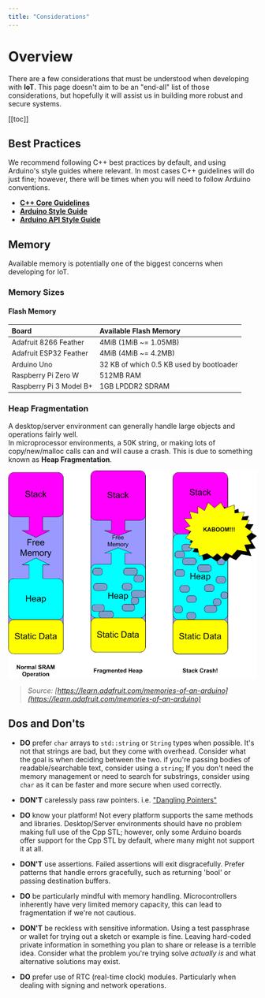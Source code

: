 ```yaml
---
title: "Considerations"
---
```


# Overview

There are a few considerations that must be understood when developing with **IoT**.
This page doesn't aim to be an "end-all" list of those considerations, but hopefully it will assist us in building more robust and secure systems.

[[toc]]

## Best Practices

We recommend following C++ best practices by default, and using Arduino's style guides where relevant.
In most cases C++ guidelines will do just fine; however, there will be times when you will need to follow Arduino conventions.

- [**C++ Core Guidelines**](https://isocpp.github.io/CppCoreGuidelines/CppCoreGuidelines)
- [**Arduino Style Guide**](https://www.arduino.cc/en/Reference/StyleGuide)
- [**Arduino API Style Guide**](https://www.arduino.cc/en/Reference/APIStyleGuide)

## Memory

Available memory is potentially one of the biggest concerns when developing for IoT.

### Memory Sizes

#### Flash Memory

| Board | Available Flash Memory |
| :- | :-- |
| Adafruit 8266 Feather | 4MiB (1MiB ~= 1.05MB) |
|Adafruit ESP32 Feather | 4MiB (4MiB ~= 4.2MB) |
| Arduino Uno | 32 KB of which 0.5 KB used by bootloader |
| Raspberry Pi Zero W | 512MB RAM |
| Raspberry Pi 3 Model B+ | 1GB LPDDR2 SDRAM |

### Heap Fragmentation

A desktop/server environment can generally handle large objects and operations fairly well.  
In microprocessor environments, a 50K string, or making lots of copy/new/malloc calls can and will cause a crash. This is due to something known as **Heap Fragmentation**.

![Heap Fragmentation](./assets/stack_operation.png)

> _Source: [https://learn.adafruit.com/memories-of-an-arduino](https://learn.adafruit.com/memories-of-an-arduino)_

## Dos and Don'ts

- **DO** prefer `char` arrays to `std::string` or `String` types when possible. It's not that strings are bad, but they come with overhead. Consider what the goal is when deciding between the two. if you're passing bodies of readable/searchable text, consider using a `string`; If you don't need the memory management or need to search for substrings, consider using `char` as it can be faster and more secure when used correctly.

- **DON'T** carelessly pass raw pointers. i.e. ["Dangling Pointers"](https://en.wikipedia.org/wiki/Dangling_pointer)

- **DO** know your platform! Not every platform supports the same methods and libraries. Desktop/Server environments should have no problem making full use of the Cpp STL; however, only some Arduino boards offer support for the Cpp STL by default, where many might not support it at all.

- **DON'T** use assertions. Failed assertions will exit disgracefully. Prefer patterns that handle errors gracefully, such as returning 'bool' or passing destination buffers.

- **DO** be particularly mindful with memory handling. Microcontrollers inherently have very limited memory capacity, this can lead to fragmentation if we're not cautious.

- **DON'T** be reckless with sensitive information. Using a test passphrase or wallet for trying out a sketch or example is fine. Leaving hard-coded private information in something you plan to share or release is a terrible idea. Consider what the problem you're trying solve _actually is_ and what alternative solutions may exist.

- **DO** prefer use of RTC (real-time clock) modules. Particularly when dealing with signing and network operations.
